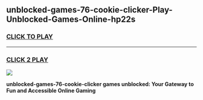 
## unblocked-games-76-cookie-clicker-Play-Unblocked-Games-Online-hp22s
<h3>
<a href="https://premium76.site?title=unblocked-games-76-cookie-clicker&ref=25A">CLICK TO PLAY</a></h3>
<hr>

<h3>
<a href="https://premium76.site?title=unblocked-games-76-cookie-clicker&ref=25A">CLICK 2 PLAY</a>
  
</h3>

<a href="https://premium76.site?title=unblocked-games-76-cookie-clicker&ref=25A"><img src="https://clearcache.store/games.png"></a>


**unblocked-games-76-cookie-clicker games unblocked: Your Gateway to Fun and Accessible Online Gaming**
